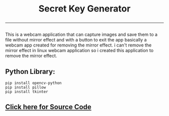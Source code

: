 <h1 align="center"">
Secret Key Generator
<hr>
</h1>


This is a webcam application that can capture images and save them to a file
without mirror effect and with a button to exit the app
basically a webcam app created for removing the mirror effect.
i can't remove the mirror effect in linux webcam application so i created this
application to remove the mirror effect.


## Python Library:

    pip install opencv-python
    pip install pillow
    pip install tkinter 

   
 ## [Click here for Source Code](/secret_key.py)

